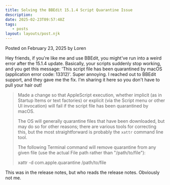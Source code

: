 ```yaml
---
title: Solving the BBEdit 15.1.4 Script Quarantine Issue
description:
date: 2025-02-23T09:57:48Z
tags:
   - posts
layout: layouts/post.njk
---
```


Posted on February 23, 2025 by Loren

Hey friends, if you're like me and use BBEdit, you might've run into a weird error after the 15.1.4 update. Basically, your scripts suddenly stop working, and you get this message: 'This script file has been quarantined by macOS (application error code: 13312)'. Super annoying. I reached out to BBEdit support, and they gave me the fix. I'm sharing it here so you don't have to pull your hair out!

> Made a change so that AppleScript execution, whether implicit (as in Startup Items or text factories) or explicit (via the Script menu or other UI invocation) will fail if the script file has been quarantined by macOS.
>
> The OS will generally quarantine files that have been downloaded, but may do so for other reasons; there are various tools for correcting this, but the most straightforward is probably the `xattr` command line tool.
>
> The following Terminal command will remove quarantine from any given file (use the actual File path rather than "/path/to/file"):
>
> xattr -d com.apple.quarantine /path/to/file

This was in the release notes, but who reads the release notes. Obviously not me.
